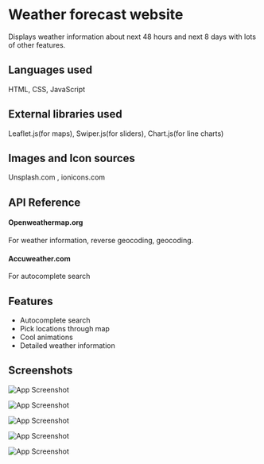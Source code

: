 
# Weather forecast website

Displays weather information about next 48 hours and next 8 days 
with lots of other features.


## Languages used

HTML, CSS, JavaScript

## External libraries used

Leaflet.js(for maps), Swiper.js(for sliders), Chart.js(for line charts)


## Images and Icon sources

Unsplash.com , ionicons.com

## API Reference

#### Openweathermap.org

For weather information, reverse geocoding, geocoding.

#### Accuweather.com

For autocomplete search


## Features

- Autocomplete search
- Pick locations through map
- Cool animations
- Detailed weather information


## Screenshots

![App Screenshot](https://i.postimg.cc/ZqK98Mcz/Screenshot-4.png)

![App Screenshot](https://i.postimg.cc/6qRT6J9n/Screenshot-5.png)

![App Screenshot](https://i.postimg.cc/7Y8fs6VV/Screenshot-6.png)

![App Screenshot](https://i.postimg.cc/1tYJhdBp/Screenshot-11.png)

![App Screenshot](https://i.postimg.cc/bJ4sjNjq/Screenshot-7.png)




